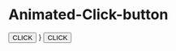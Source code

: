 # Animated-Click-button

<!DOCTYPE html>
<html>
<head>
    <meta charset="utf-8">
    <meta name="viewport" content="width=device-width, initial-scale=1">
    <title></title>
</head>
<style type="text/css">
@import url("https://fonts.googleapis.com/css?family=Raleway");

:root {
  --glow-color: hsl(186 100% 69%);
}

*,
*::before,
*::after {
  box-sizing: border-box;
}

html,
body {
  height: 100%;
  width: 100%;
  overflow: hidden;
}

body {
  min-height: 100vh;
  display: flex;
  justify-content: center;
  align-items: center;
  background: black;
}

.glowing-btn {
  position: relative;
  color: var(--glow-color);
  cursor: pointer;
  padding: 0.35em 1em;
  border: 0.15em solid var(--glow-color);
  border-radius: 0.45em;
  background: none;
  perspective: 2em;
  font-family: "Raleway", sans-serif;
  font-size: 2em;
  font-weight: 900;
  letter-spacing: 1em;

  -webkit-box-shadow: inset 0px 0px 0.5em 0px var(--glow-color),
    0px 0px 0.5em 0px var(--glow-color);
  -moz-box-shadow: inset 0px 0px 0.5em 0px var(--glow-color),
    0px 0px 0.5em 0px var(--glow-color);
  box-shadow: inset 0px 0px 0.5em 0px var(--glow-color),
    0px 0px 0.5em 0px var(--glow-color);
  animation: border-flicker 2s linear infinite;
}

.glowing-txt {
  float: left;
  margin-right: -0.8em;
  -webkit-text-shadow: 0 0 0.125em hsl(0 0% 100% / 0.3),
    0 0 0.45em var(--glow-color);
  -moz-text-shadow: 0 0 0.125em hsl(0 0% 100% / 0.3),
    0 0 0.45em var(--glow-color);
  text-shadow: 0 0 0.125em hsl(0 0% 100% / 0.3), 0 0 0.45em var(--glow-color);
  animation: text-flicker 3s linear infinite;
}

.faulty-letter {
  opacity: 0.5;
  animation: faulty-flicker 2s linear infinite;
}

.glowing-btn::before {
  content: "";
  position: absolute;
  top: 0;
  bottom: 0;
  left: 0;
  right: 0;
  opacity: 0.7;
  filter: blur(1em);
  transform: translateY(120%) rotateX(95deg) scale(1, 0.35);
  background: var(--glow-color);
  pointer-events: none;
}

.glowing-btn::after {
  content: "";
  position: absolute;
  top: 0;
  left: 0;
  right: 0;
  bottom: 0;
  opacity: 0;
  z-index: -1;
  background-color: var(--glow-color);
  box-shadow: 0 0 2em 0.2em var(--glow-color);
  transition: opacity 100ms linear;
}

.glowing-btn:hover {
  color: rgba(0, 0, 0, 0.8);
  text-shadow: none;
  animation: none;
}

.glowing-btn:hover .glowing-txt {
  animation: none;
}

.glowing-btn:hover .faulty-letter {
  animation: none;
  text-shadow: none;
  opacity: 1;
}

.glowing-btn:hover:before {
  filter: blur(1.5em);
  opacity: 1;
}

.glowing-btn:hover:after {
  opacity: 1;
}

@keyframes faulty-flicker {
  0% {
    opacity: 0.1;
  }
  2% {
    opacity: 0.1;
  }
  4% {
    opacity: 0.5;
  }
  19% {
    opacity: 0.5;
  }
  21% {
    opacity: 0.1;
  }
  23% {
    opacity: 1;
  }
  80% {
    opacity: 0.5;
  }
  83% {
    opacity: 0.4;
  }

  87% {
    opacity: 1;
  }
}

@keyframes text-flicker {
  0% {
    opacity: 0.1;
  }

  2% {
    opacity: 1;
  }

  8% {
    opacity: 0.1;
  }

  9% {
    opacity: 1;
  }

  12% {
    opacity: 0.1;
  }
  20% {
    opacity: 1;
  }
  25% {
    opacity: 0.3;
  }
  30% {
    opacity: 1;
  }

  70% {
    opacity: 0.7;
  }
  72% {
    opacity: 0.2;
  }

  77% {
    opacity: 0.9;
  }
  100% {
    opacity: 0.9;
  }
}

@keyframes border-flicker {
  0% {
    opacity: 0.1;
  }
  2% {
    opacity: 1;
  }
  4% {
    opacity: 0.1;
  }

  8% {
    opacity: 1;
  }
  70% {
    opacity: 0.7;
  }
  100% {
    opacity: 1;
  }
}

@media only screen and (max-width: 600px) {
  .glowing-btn{
    font-size: 1em;
  }

  }
</style>
<body>
<button class='glowing-btn'><span class='glowing-txt'>C<span class='faulty-letter'>L</span>ICK</span></button>
</body>
</html>
}
</style>
<body>
<button class='glowing-btn'><span class='glowing-txt'>C<span class='faulty-letter'>L</span>ICK</span></button>
</body>
</html>
